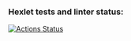 ### Hexlet tests and linter status:
[![Actions Status](https://github.com/rutermus/frontend-project-46/workflows/hexlet-check/badge.svg)](https://github.com/rutermus/frontend-project-46/actions)